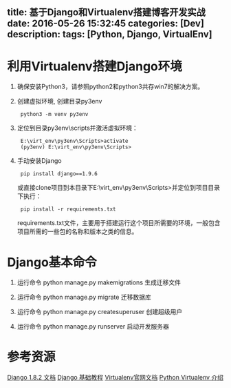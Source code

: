title: 基于Django和Virtualenv搭建博客开发实战
date: 2016-05-26 15:32:45
categories: [Dev]
description:
tags: [Python, Django, VirtualEnv]
---

# 利用Virtualenv搭建Django环境
1. 确保安装Python3，请参照python2和python3共存win7的解决方案。
2. 创建虚拟环境, 创建目录py3env

        python3 -m venv py3env

3. 定位到目录py3env\scripts并激活虚拟环境：

        E:\virt_env\py3env\Scripts>activate
        (py3env) E:\virt_env\py3env\Scripts>

4. 手动安装Django

        pip install django==1.9.6

    或直接clone项目到本目录下E:\virt_env\py3env\Scripts>并定位到项目目录下执行：

        pip install -r requirements.txt

    requirements.txt文件，主要用于搭建运行这个项目所需要的环境，一般包含项目所需的一些包的名称和版本之类的信息。

# Django基本命令

1. 运行命令 python manage.py makemigrations 生成迁移文件

2. 运行命令 python manage.py migrate 迁移数据库

3. 运行命令 python manage.py createsuperuser 创建超级用户

4. 运行命令 python manage.py runserver 启动开发服务器

# 参考资源

[Django 1.8.2 文档](http://python.usyiyi.cn/django/index.html)
[Django 基础教程](http://www.ziqiangxuetang.com/django/django-tutorial.html)
[Virtualenv官网文档](http://virtualenv-chinese-docs.readthedocs.io/en/latest/#id29)
[Python Virtualenv 介绍](http://foofish.net/blog/88/virtualenv)
